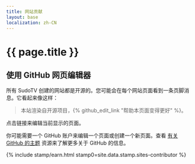 ```yaml
---
title: 网站贡献
layout: base
localization: zh-CN
---
```


# {{ page.title }}

## 使用 GitHub 网页编辑器

所有 SudoTV 创建的网站都是开源的。您可能会在每个网站页面看到一条页脚消息。它看起来像这样：

> 本站渲染自开源项目，{% github_edit_link "帮助本页面变得更好" %}。

点击链接来编辑当前显示的页面。

你可能需要一个 GitHub 账户来编辑一个页面或创建一个新页面。查看 [有关 GitHub 的主题](https://resource.sudo.tv/topic/github) 资源来了解更多关于 GitHub 的信息。

{% include stamp/earn.html
    stamp0=site.data.stamp.sites-contributor
%}